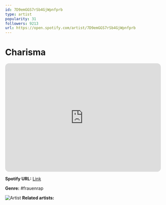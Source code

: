 ```yaml
---
id: 7D9emGGS7rSb4GjWpnfprb
type: artist
popularity: 31
followers: 9213
url: https://open.spotify.com/artist/7D9emGGS7rSb4GjWpnfprb
---
```

# Charisma

<iframe style="border-radius:12px" src="https://open.spotify.com/embed/artist/7D9emGGS7rSb4GjWpnfprb" width="100%" height="352" frameBorder="0" allowfullscreen="" allow="autoplay; clipboard-write; encrypted-media; fullscreen; picture-in-picture" loading="lazy"></iframe>

**Spotify URL:** [Link](https://open.spotify.com/artist/7D9emGGS7rSb4GjWpnfprb)

**Genre:**  #frauenrap

![Artist](https://i.scdn.co/image/ab6761610000e5eb7ebd23e20c0fdda23f3e987a)
**Related artists:**

